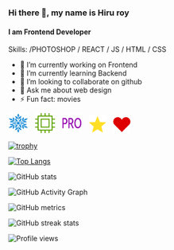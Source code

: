 ### Hi there 👋, my name is Hiru roy
#### I am Frontend Developer

Skills: /PHOTOSHOP / REACT / JS / HTML / CSS

- 🔭 I’m currently working on Frontend 
- 🌱 I’m currently learning Backend 
- 👯 I’m looking to collaborate on github 
- 💬 Ask me about web design 
- ⚡ Fun fact: movies 




<a href='https://archiveprogram.github.com/'><img src='https://raw.githubusercontent.com/acervenky/animated-github-badges/master/assets/acbadge.gif' width='40' height='40'></a> <a href='https://docs.github.com/en/developers'><img src='https://raw.githubusercontent.com/acervenky/animated-github-badges/master/assets/devbadge.gif' width='40' height='40'></a> <a href='https://github.com/pricing'><img src='https://raw.githubusercontent.com/acervenky/animated-github-badges/master/assets/pro.gif' width='40' height='40'></a> <a href='https://stars.github.com/'><img src='https://raw.githubusercontent.com/acervenky/animated-github-badges/master/assets/starbadge.gif' width='35' height='35'></a> <a href='https://docs.github.com/en/github/supporting-the-open-source-community-with-github-sponsors'><img src='https://raw.githubusercontent.com/acervenky/animated-github-badges/master/assets/sponsorbadge.gif' width='35' height='35'></a> 

[![trophy](https://github-profile-trophy.vercel.app/?username=https://github.com/Hiruroy)](https://github.com/ryo-ma/github-profile-trophy)

[![Top Langs](https://github-readme-stats.vercel.app/api/top-langs/?username=https://github.com/Hiruroy)](https://github.com/anuraghazra/github-readme-stats)

![GitHub stats](https://github-readme-stats.vercel.app/api?username=https://github.com/Hiruroy&show_icons=true&count_private=true)  

![GitHub Activity Graph](https://activity-graph.herokuapp.com/graph?username=https://github.com/Hiruroy)  

![GitHub metrics](https://metrics.lecoq.io/https://github.com/Hiruroy)  

![GitHub streak stats](https://streak-stats.demolab.com/?user=https://github.com/Hiruroy)  

![Profile views](https://gpvc.arturio.dev/https://github.com/Hiruroy)  
